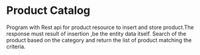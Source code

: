 # Product Catalog
Program with Rest api for product resource to insert and store product.The response must result of insertion ,be the entity data itself.
Search of the product based on the category and return the list of product matching the criteria.